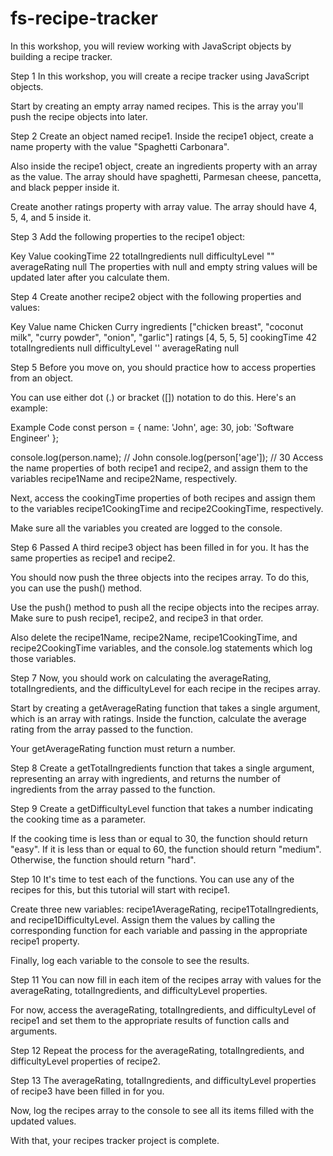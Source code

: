 # fs-recipe-tracker

In this workshop, you will review working with JavaScript objects by building a recipe tracker.

Step 1
In this workshop, you will create a recipe tracker using JavaScript objects.

Start by creating an empty array named recipes. This is the array you'll push the recipe objects into later.

Step 2
Create an object named recipe1. Inside the recipe1 object, create a name property with the value "Spaghetti Carbonara".

Also inside the recipe1 object, create an ingredients property with an array as the value. The array should have spaghetti, Parmesan cheese, pancetta, and black pepper inside it.

Create another ratings property with array value. The array should have 4, 5, 4, and 5 inside it.

Step 3
Add the following properties to the recipe1 object:

Key	Value
cookingTime	22
totalIngredients	null
difficultyLevel	""
averageRating	null
The properties with null and empty string values will be updated later after you calculate them.

Step 4
Create another recipe2 object with the following properties and values:

Key	Value
name	Chicken Curry
ingredients	["chicken breast", "coconut milk", "curry powder", "onion", "garlic"]
ratings	[4, 5, 5, 5]
cookingTime	42
totalIngredients	null
difficultyLevel	''
averageRating	null

Step 5
Before you move on, you should practice how to access properties from an object.

You can use either dot (.) or bracket ([]) notation to do this. Here's an example:

Example Code
const person = {
  name: 'John',
  age: 30,
  job: 'Software Engineer'
};

console.log(person.name); // John
console.log(person['age']);  // 30
Access the name properties of both recipe1 and recipe2, and assign them to the variables recipe1Name and recipe2Name, respectively.

Next, access the cookingTime properties of both recipes and assign them to the variables recipe1CookingTime and recipe2CookingTime, respectively.

Make sure all the variables you created are logged to the console.

Step 6 Passed
A third recipe3 object has been filled in for you. It has the same properties as recipe1 and recipe2.

You should now push the three objects into the recipes array. To do this, you can use the push() method.

Use the push() method to push all the recipe objects into the recipes array. Make sure to push recipe1, recipe2, and recipe3 in that order.

Also delete the recipe1Name, recipe2Name, recipe1CookingTime, and recipe2CookingTime variables, and the console.log statements which log those variables.

Step 7
Now, you should work on calculating the averageRating, totalIngredients, and the difficultyLevel for each recipe in the recipes array.

Start by creating a getAverageRating function that takes a single argument, which is an array with ratings. Inside the function, calculate the average rating from the array passed to the function.

Your getAverageRating function must return a number.

Step 8
Create a getTotalIngredients function that takes a single argument, representing an array with ingredients, and returns the number of ingredients from the array passed to the function.

Step 9
Create a getDifficultyLevel function that takes a number indicating the cooking time as a parameter.

If the cooking time is less than or equal to 30, the function should return "easy". If it is less than or equal to 60, the function should return "medium". Otherwise, the function should return "hard".

Step 10
It's time to test each of the functions. You can use any of the recipes for this, but this tutorial will start with recipe1.

Create three new variables: recipe1AverageRating, recipe1TotalIngredients, and recipe1DifficultyLevel. Assign them the values by calling the corresponding function for each variable and passing in the appropriate recipe1 property.

Finally, log each variable to the console to see the results.

Step 11
You can now fill in each item of the recipes array with values for the averageRating, totalIngredients, and difficultyLevel properties.

For now, access the averageRating, totalIngredients, and difficultyLevel of recipe1 and set them to the appropriate results of function calls and arguments.

Step 12
Repeat the process for the averageRating, totalIngredients, and difficultyLevel properties of recipe2.

Step 13
The averageRating, totalIngredients, and difficultyLevel properties of recipe3 have been filled in for you.

Now, log the recipes array to the console to see all its items filled with the updated values.

With that, your recipes tracker project is complete.
